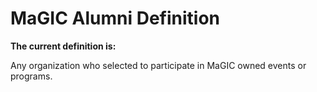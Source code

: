 # MaGIC Alumni Definition

**The current definition is:**

Any organization who selected to participate in MaGIC owned events or programs.

